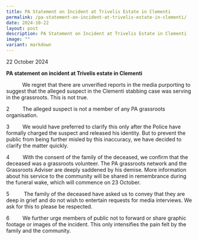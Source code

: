 ```yaml
---
title: PA Statement on Incident at Trivelis Estate in Clementi
permalink: /pa-statement-on-incident-at-trivelis-estate-in-clementi/
date: 2024-10-22
layout: post
description: PA Statement on Incident at Trivelis Estate in Clementi
image: ""
variant: markdown
---
```

<p>22 October 2024</p>
<p><strong>PA statement on incident at Trivelis estate in Clementi</strong>
</p>
&nbsp; &nbsp; &nbsp; &nbsp; &nbsp;&nbsp; We regret that there are unverified reports in the media purporting to
suggest that the alleged suspect in the Clementi stabbing case was serving
in the grassroots. This is not true.

2&nbsp; &nbsp; &nbsp; &nbsp;&nbsp; The alleged suspect is not a member of any PA grassroots organisation.

3&nbsp; &nbsp; &nbsp; &nbsp;&nbsp; We would have preferred to clarify this only after the Police have formally charged the suspect and released his identity. But to prevent the public
from being further misled by this inaccuracy, we have decided to clarify
the matter quickly.

4&nbsp; &nbsp; &nbsp; &nbsp;&nbsp; With the consent of the family of the deceased, we confirm that the deceased was a grassroots volunteer. The PA grassroots network and the Grassroots
Adviser are deeply saddened by his demise. More information about his service
to the community will be shared in remembrance during the funeral wake,
which will commence on 23 October. 

5 &nbsp; &nbsp; &nbsp; &nbsp;&nbsp; The family of the deceased have asked us to convey that they are deep
in grief and do not wish to entertain requests for media interviews. We
ask for this to please be respected.

6&nbsp; &nbsp; &nbsp; &nbsp;&nbsp; We further urge members of public not to forward or share graphic footage or images of the incident. This only intensifies the pain felt by the family
and the community.
